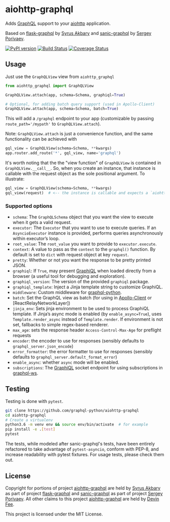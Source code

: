 # aiohttp-graphql
Adds [GraphQL] support to your [aiohttp] application.

Based on [flask-graphql] by [Syrus Akbary] and [sanic-graphql] by [Sergey Porivaev].

[![PyPI version](https://badge.fury.io/py/aiohttp-graphql.svg)](https://badge.fury.io/py/aiohttp-graphql)
[![Build Status](https://travis-ci.com/graphql-python/aiohttp-graphql.svg?branch=master)](https://github.com/graphql-python/aiohttp-graphql)
[![Coverage Status](https://codecov.io/gh/graphql-python/aiohttp-graphql/branch/master/graph/badge.svg)](https://github.com/graphql-python/aiohttp-graphql)

## Usage
Just use the `GraphQLView` view from `aiohttp_graphql`

```python
from aiohttp_graphql import GraphQLView

GraphQLView.attach(app, schema=Schema, graphiql=True)

# Optional, for adding batch query support (used in Apollo-Client)
GraphQLView.attach(app, schema=Schema, batch=True)
```

This will add a `/graphql` endpoint to your app (customizable by passing `route_path='/mypath'` to `GraphQLView.attach`).

Note: `GraphQLView.attach` is just a convenience function, and the same functionality can be achieved with

```python
gql_view = GraphQLView(schema=Schema, **kwargs)
app.router.add_route('*', gql_view, name='graphql')
```

It's worth noting that the the "view function" of `GraphQLView` is contained in `GraphQLView.__call__`. So, when you create an instance, that instance is callable with the request object as the sole positional argument. To illustrate:

```python
gql_view = GraphQLView(schema=Schema, **kwargs)
gql_view(request)  # <-- the instance is callable and expects a `aiohttp.web.Request` object.
```

### Supported options
-   `schema`: The `GraphQLSchema` object that you want the view to execute when it gets a valid request.
-   `executor`: The `Executor` that you want to use to execute queries. If an `AsyncioExecutor` instance is provided, performs queries asynchronously within executor’s loop.
-   `root_value`: The `root_value` you want to provide to `executor.execute`.
-   `context`: A value to pass as the `context` to the `graphql()` function. By default is set to `dict` with request object at key `request`.
-   `pretty`: Whether or not you want the response to be pretty printed JSON.
-   `graphiql`: If `True`, may present [GraphiQL] when loaded directly from a browser (a useful tool for debugging and exploration).
-   `graphiql_version`: The version of the provided `graphiql` package.
-   `graphiql_template`: Inject a Jinja template string to customize GraphiQL.
-   `middleware`: Custom middleware for [graphql-python].
-   `batch`: Set the GraphQL view as batch (for using in [Apollo-Client] or [ReactRelayNetworkLayer])
-   `jinja_env`: Sets jinja environment to be used to process GraphiQL template. If Jinja’s async mode is enabled (by `enable_async=True`), uses
`Template.render_async` instead of `Template.render`. If environment is not set, fallbacks to simple regex-based renderer.
-   `max_age`: sets the response header `Access-Control-Max-Age` for preflight requests
-   `encoder`: the encoder to use for responses (sensibly defaults to `graphql_server.json_encode`)
-   `error_formatter`: the error formatter to use for responses (sensibly defaults to `graphql_server.default_format_error`)
-   `enable_async`: whether `async` mode will be enabled.
-   `subscriptions`: The [GraphiQL] socket endpoint for using subscriptions in [graphql-ws].


## Testing
Testing is done with `pytest`.

```bash
git clone https://github.com/graphql-python/aiohttp-graphql
cd aiohttp-graphql
# Create a virtualenv
python3.6 -m venv env && source env/bin/activate  # for example
pip install -e .[test]
pytest
```

The tests, while modeled after sanic-graphql's tests, have been entirely refactored to take advantage of `pytest-asyncio`, conform with PEP-8, and increase readability with pytest fixtures. For usage tests, please check them out.


## License
Copyright for portions of project [aiohttp-graphql] are held by [Syrus Akbary] as part of project [flask-graphql] and [sanic-graphql] as part of project [Sergey Porivaev]. All other claims to this project [aiohttp-graphql] are held by [Devin Fee].

This project is licensed under the MIT License.

  [GraphQL]: http://graphql.org/
  [aiohttp]: https://github.com/aio-libs/aiohttp/
  [flask-graphql]: https://github.com/graphql-python/flask-graphql
  [sanic-graphql]: https://github.com/graphql-python/sanic-graphql
  [Syrus Akbary]: https://github.com/syrusakbary
  [Sergey Porivaev]: https://github.com/grazor
  [GraphiQL]: https://github.com/graphql/graphiql
  [graphql-python]: https://github.com/graphql-python/graphql-core
  [Apollo-Client]: https://www.apollographql.com/docs/react/networking/network-layer/#query-batching
  [Devin Fee]: https://github.com/dfee
  [aiohttp-graphql]: https://github.com/graphql-python/aiohttp-graphql
  [graphql-ws]: https://github.com/graphql-python/graphql-ws
